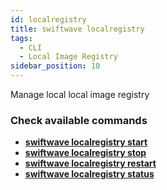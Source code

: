 ```yaml
---
id: localregistry
title: swiftwave localregistry
tags:
  - CLI
  - Local Image Registry
sidebar_position: 10
---
```


Manage local local image registry

### Check available commands
- [**swiftwave localregistry start**](/docs/cli/localregistry/start)
- [**swiftwave localregistry stop**](/docs/cli/localregistry/stop)
- [**swiftwave localregistry restart**](/docs/cli/localregistry/restart)
- [**swiftwave localregistry status**](/docs/cli/localregistry/status)